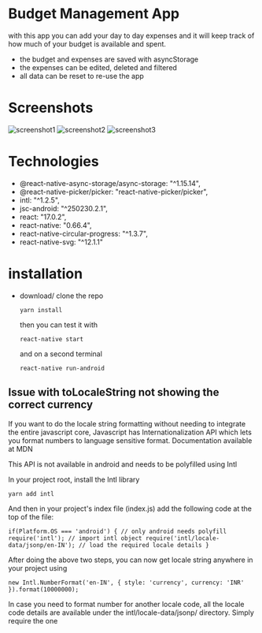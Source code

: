 # Budget Management App

with this app you can add your day to day expenses and it will keep track of how much of your budget is available and spent.

* the budget and expenses are saved with asyncStorage
* the expenses can be edited, deleted and filtered
* all data can be reset to re-use the app

# Screenshots

![screenshot1](https://github.com/yamil-90/budgetManagementApp/blob/main/assets/screenshots/screenshot1.png?raw=true)
![screenshot2](https://github.com/yamil-90/budgetManagementApp/blob/main/assets/screenshots/screenshot2.png?raw=true)
![screenshot3](https://github.com/yamil-90/budgetManagementApp/blob/main/assets/screenshots/screenshot3.png?raw=true)

# Technologies

* @react-native-async-storage/async-storage: "^1.15.14",
* @react-native-picker/picker: "react-native-picker/picker",
* intl: "^1.2.5",
* jsc-android: "^250230.2.1",
* react: "17.0.2",
* react-native: "0.66.4",
* react-native-circular-progress: "^1.3.7",
* react-native-svg: "^12.1.1"
  
# installation

* download/ clone the repo

      yarn install

  then you can test it with 

      react-native start 

  and on a second terminal 

      react-native run-android

## Issue with toLocaleString not showing the correct currency

If you want to do the locale string formatting without needing to integrate the entire javascript core, Javascript has Internationalization API which lets you format numbers to language sensitive format. Documentation available at MDN

This API is not available in android and needs to be polyfilled using Intl

In your project root, install the Intl library

`yarn add intl`


And then in your project's index file (index.js) add the following code at the top of the file:

`if(Platform.OS === 'android') { // only android needs polyfill
  require('intl'); // import intl object
  require('intl/locale-data/jsonp/en-IN'); // load the required locale details
}`

After doing the above two steps, you can now get locale string anywhere in your project using

`new Intl.NumberFormat('en-IN', { style: 'currency', currency: 'INR' }).format(10000000);`

In case you need to format number for another locale code, all the locale code details are available under the intl/locale-data/jsonp/ directory. Simply require the one